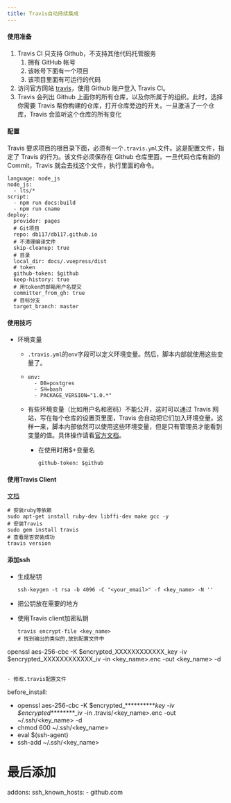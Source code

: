 ```yaml
---
title: Travis自动持续集成
---
```


#### 使用准备

1. Travis CI 只支持 Github，不支持其他代码托管服务
   1. 拥有 GitHub 帐号
   2. 该帐号下面有一个项目
   3. 该项目里面有可运行的代码
2. 访问官方网站 [travis](https://travis-ci.org/)，使用 Github 账户登入 Travis CI。
3. Travis 会列出 Github 上面你的所有仓库，以及你所属于的组织。此时，选择你需要 Travis 帮你构建的仓库，打开仓库旁边的开关。一旦激活了一个仓库，Travis 会监听这个仓库的所有变化



#### 配置

Travis 要求项目的根目录下面，必须有一个`.travis.yml`文件。这是配置文件，指定了 Travis 的行为。该文件必须保存在 Github 仓库里面，一旦代码仓库有新的 Commit，Travis 就会去找这个文件，执行里面的命令。

```
language: node_js
node_js:
  - lts/*
script:
  - npm run docs:build
  - npm run cname
deploy:
  provider: pages
  # Git项目
  repo: db117/db117.github.io
  # 不清理编译文件
  skip-cleanup: true
  # 目录
  local_dir: docs/.vuepress/dist
  # token
  github-token: $github
  keep-history: true
  # 用token的邮箱用户名提交
  committer_from_gh: true
  # 目标分支
  target_branch: master
```

#### 使用技巧

- 环境变量

  - `.travis.yml`的`env`字段可以定义环境变量。然后，脚本内部就使用这些变量了。

  - ```
    env:
      - DB=postgres
      - SH=bash
      - PACKAGE_VERSION="1.0.*"
    ```

  - 有些环境变量（比如用户名和密码）不能公开，这时可以通过 Travis 网站，写在每个仓库的设置页里面，Travis 会自动把它们加入环境变量。这样一来，脚本内部依然可以使用这些环境变量，但是只有管理员才能看到变量的值。具体操作请看[官方文档](https://docs.travis-ci.com/user/environment-variables)。

    - 在使用时用$+变量名

      ```
      github-token: $github
      ```


#### 使用Travis Client

[文档](https://github.com/travis-ci/travis.rb)

```
# 安装ruby等依赖
sudo apt-get install ruby-dev libffi-dev make gcc -y
# 安装Travis
sudo gem install travis
# 查看是否安装成功
travis version
```



#### 添加ssh

- 生成秘钥

    ```
    ssh-keygen -t rsa -b 4096 -C "<your_email>" -f <key_name> -N ''
    ```

- 把公钥放在需要的地方

- 使用Travis client加密私钥

  ```
  travis encrypt-file <key_name>
  # 找到输出的类似的,放到配置文件中
openssl aes-256-cbc -K $encrypted_XXXXXXXXXXXX_key -iv $encrypted_XXXXXXXXXXXX_iv -in <key_name>.enc -out <key_name> -d
  
  ```
  
- 修改.travis配置文件

  ```
  before_install:
  - openssl aes-256-cbc -K $encrypted_**********_key -iv $encrypted_********_iv
    -in .travis/<key_name>.enc -out ~/.ssh/<key_name> -d
  - chmod 600 ~/.ssh/<key_name>
  - eval $(ssh-agent)
  - ssh-add ~/.ssh/<key_name>
  
# 最后添加
  addons:
    ssh_known_hosts:
    - github.com
  ```
  